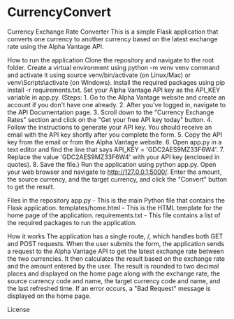 # CurrencyConvert
Currency Exchange Rate Converter
This is a simple Flask application that converts one currency to another currency based on the latest exchange rate using the Alpha Vantage API.





How to run the application
Clone the repository and navigate to the root folder.
Create a virtual environment using python -m venv venv command and activate it using source venv/bin/activate (on Linux/Mac) or venv\Scripts\activate (on Windows).
Install the required packages using pip install -r requirements.txt.
Set your Alpha Vantage API key as the API_KEY variable in app.py.
   (Steps:
      1. Go to the Alpha Vantage website and create an account if you don't have one already.
      2. After you've logged in, navigate to the API Documentation page.
      3. Scroll down to the "Currency Exchange Rates" section and click on the "Get your free API key today" button.
      4. Follow the instructions to generate your API key. You should receive an email with the API key shortly after you complete the form.
      5. Copy the API key from the email or from the Alpha Vantage website.
      6. Open app.py in a text editor and find the line that says API_KEY = 'GDC2AES9MZ33F6W4'.
      7. Replace the value 'GDC2AES9MZ33F6W4' with your API key (enclosed in quotes).
      8. Save the file.)
Run the application using python app.py.
Open your web browser and navigate to http://127.0.0.1:5000/.
Enter the amount, the source currency, and the target currency, and click the "Convert" button to get the result.






Files in the repository
app.py - This is the main Python file that contains the Flask application.
templates/home.html - This is the HTML template for the home page of the application.
requirements.txt - This file contains a list of the required packages to run the application.





How it works
The application has a single route, /, which handles both GET and POST requests. When the user submits the form, the application sends a request to the Alpha Vantage API to get the latest exchange rate between the two currencies. It then calculates the result based on the exchange rate and the amount entered by the user. The result is rounded to two decimal places and displayed on the home page along with the exchange rate, the source currency code and name, the target currency code and name, and the last refreshed time. If an error occurs, a "Bad Request" message is displayed on the home page.

License
